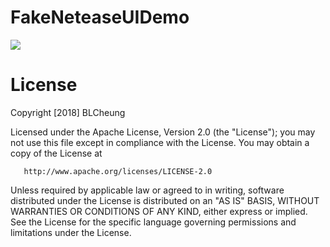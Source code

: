 # FakeNeteaseUIDemo


![](https://github.com/BLCheung/FakeNeteaseUIDemo/blob/master/image/logo.gif)
 














# License

   Copyright [2018] BLCheung

   Licensed under the Apache License, Version 2.0 (the "License");
   you may not use this file except in compliance with the License.
   You may obtain a copy of the License at

       http://www.apache.org/licenses/LICENSE-2.0

   Unless required by applicable law or agreed to in writing, software
   distributed under the License is distributed on an "AS IS" BASIS,
   WITHOUT WARRANTIES OR CONDITIONS OF ANY KIND, either express or implied.
   See the License for the specific language governing permissions and
   limitations under the License.
